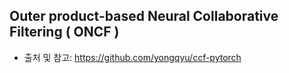 ## Outer product-based Neural Collaborative Filtering ( ONCF )
- 출처 및 참고: https://github.com/yongqyu/ccf-pytorch 
